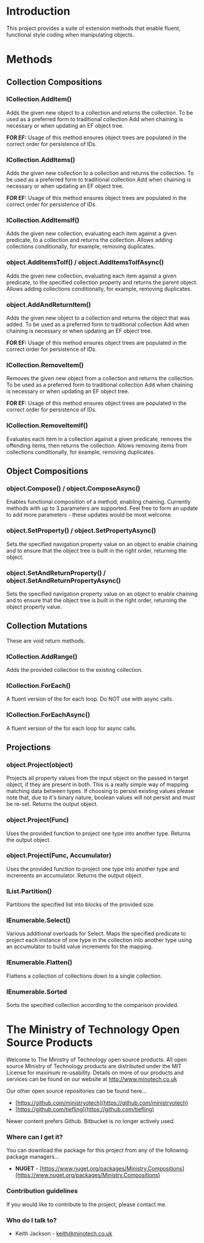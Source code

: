 # Introduction
This project provides a suite of extension methods that enable fluent, functional style coding when manipulating objects.

# Methods

## Collection Compositions

### ICollection.AddItem()
Adds the given new object to a collection and returns the collection. To be used as a preferred form to traditional collection Add when chaining is necessary or when updating an EF object tree.

**FOR EF:** Usage of this method ensures object trees are populated in the correct order for persistence of IDs.

### ICollection.AddItems()
Adds the given new collection to a collection and returns the collection. To be used as a preferred form to traditional collection Add when chaining is necessary or when updating an EF object tree.

**FOR EF:** Usage of this method ensures object trees are populated in the correct order for persistence of IDs.

### ICollection.AddItemsIf()
Adds the given new collection, evaluating each item against a given predicate, to a collection and returns the collection. Allows adding collections conditionally, for example, removing duplicates.

### object.AddItemsToIf() / object.AddItemsToIfAsync()
Adds the given new collection, evaluating each item against a given predicate, to the specified collection property and returns the parent object. Allows adding collections conditionally, for example, removing duplicates.

### object.AddAndReturnItem()
Adds the given new object to a collection and returns the object that was added. To be used as a preferred form to traditional collection Add when chaining is necessary or when updating an EF object tree.

**FOR EF:** Usage of this method ensures object trees are populated in the correct order for persistence of IDs.

### ICollection.RemoveItem()
Removes the given new object from a collection and returns the collection. To be used as a preferred form to traditional collection Add when chaining is necessary or when updating an EF object tree.

**FOR EF:** Usage of this method ensures object trees are populated in the correct order for persistence of IDs.

### ICollection.RemoveItemIf()
Evaluates each item in a collection against a given predicate, removes the offending items, then returns the collection. Allows removing items from collections conditionally, for example, removing duplicates.

## Object Compositions

### object.Compose() / object.ComposeAsync()
Enables functional composition of a method, enabling chaining. Currently methods with up to 3 parameters are supported. Feel free to form an update to add more parameters - these updates would be most welcome.

### object.SetProperty() / object.SetPropertyAsync()
Sets the specified navigation property value on an object to enable chaining and to ensure that the object tree is built in the right order, returning the object.

### object.SetAndReturnProperty() / object.SetAndReturnPropertyAsync()
Sets the specified navigation property value on an object to enable chaining and to ensure that the object tree is built in the right order, returning the object property value.

## Collection Mutations
These are void return methods.

### ICollection.AddRange()
Adds the provided collection to the existing collection.

### ICollection.ForEach()
A fluent version of the for each loop. Do NOT use with async calls.

### ICollection.ForEachAsync()
A fluent version of the for each loop for async calls.

## Projections

### object.Project(object)
Projects all property values from the input object on the passed in target object, if they are present in both. This is a really simple way of mapping matching data between types. If choosing to persist existing values please note that, due to it's binary nature, boolean values will not persist and must be re-set. Returns the output object.

### object.Project(Func)
Uses the provided function to project one type into another type. Returns the output object.

### object.Project(Func, Accumulator)
Uses the provided function to project one type into another type and increments an accumulator. Returns the output object.

### IList.Partition()
Partitions the specified list into blocks of the provided size.

### IEnumerable.Select()
Various additional overloads for Select. Maps the specified predicate to project each instance of one type in the collection into another type using an accumulator to build value increments for the mapping.

### IEnumerable.Flatten()
Flattens a collection of collections down to a single collection.

### IEnumerable.Sorted
Sorts the specified collection according to the comparison provided.

# The Ministry of Technology Open Source Products
Welcome to The Ministry of Technology open source products. All open source Ministry of Technology products are distributed under the MIT License for maximum re-usability. Details on more of our products and services can be found on our website at http://www.minotech.co.uk

Our other open source repositories can be found here...

* [https://github.com/ministryotech](https://github.com/ministryotech)
* [https://github.com/tiefling](https://github.com/tiefling)

Newer content prefers Github. Bitbucket is no longer actively used.

### Where can I get it?
You can download the package for this project from any of the following package managers...

- **NUGET** - [https://www.nuget.org/packages/Ministry.Compositions](https://www.nuget.org/packages/Ministry.Compositions)

### Contribution guidelines
If you would like to contribute to the project, please contact me.

### Who do I talk to?
* Keith Jackson - keith@minotech.co.uk
